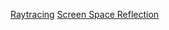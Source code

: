 [Raytracing](https://01000001khan.github.io/speaker-visualizer)
[Screen Space Reflection](https://01000001khan.github.io/speaker-visualizer/ssr)